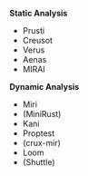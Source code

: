 **Static Analysis**
- Prusti
- Creusot
- Verus
- Aenas
- MIRAI

**Dynamic Analysis**
- Miri
- (MiniRust)
- Kani
- Proptest
- (crux-mir)
- Loom
- (Shuttle)
